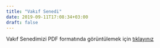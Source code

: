 ```yaml
---
title: "Vakıf Senedi"
date: 2019-09-11T17:08:34+03:00
draft: false
---
```


Vakıf Senedimizi PDF formatında görüntülemek için <a href="/doc/NuhogluVakfiSenedi.pdf">tıklayınız</a>
